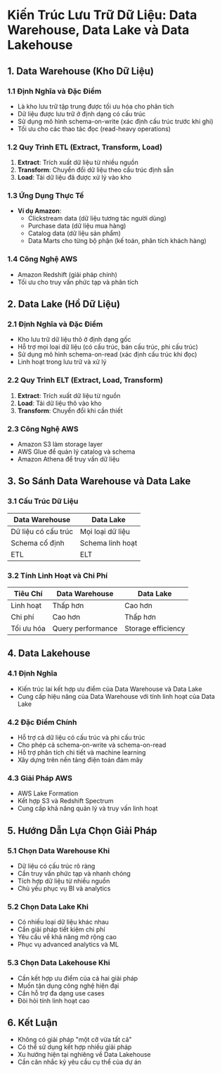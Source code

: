 # Kiến Trúc Lưu Trữ Dữ Liệu: Data Warehouse, Data Lake và Data Lakehouse

## 1. Data Warehouse (Kho Dữ Liệu)

### 1.1 Định Nghĩa và Đặc Điểm
- Là kho lưu trữ tập trung được tối ưu hóa cho phân tích
- Dữ liệu được lưu trữ ở định dạng có cấu trúc
- Sử dụng mô hình schema-on-write (xác định cấu trúc trước khi ghi)
- Tối ưu cho các thao tác đọc (read-heavy operations)

### 1.2 Quy Trình ETL (Extract, Transform, Load)
1. **Extract**: Trích xuất dữ liệu từ nhiều nguồn
2. **Transform**: Chuyển đổi dữ liệu theo cấu trúc định sẵn
3. **Load**: Tải dữ liệu đã được xử lý vào kho

### 1.3 Ứng Dụng Thực Tế
- **Ví dụ Amazon**:
  - Clickstream data (dữ liệu tương tác người dùng)
  - Purchase data (dữ liệu mua hàng)
  - Catalog data (dữ liệu sản phẩm)
  - Data Marts cho từng bộ phận (kế toán, phân tích khách hàng)

### 1.4 Công Nghệ AWS
- Amazon Redshift (giải pháp chính)
- Tối ưu cho truy vấn phức tạp và phân tích

## 2. Data Lake (Hồ Dữ Liệu)

### 2.1 Định Nghĩa và Đặc Điểm
- Kho lưu trữ dữ liệu thô ở định dạng gốc
- Hỗ trợ mọi loại dữ liệu (có cấu trúc, bán cấu trúc, phi cấu trúc)
- Sử dụng mô hình schema-on-read (xác định cấu trúc khi đọc)
- Linh hoạt trong lưu trữ và xử lý

### 2.2 Quy Trình ELT (Extract, Load, Transform)
1. **Extract**: Trích xuất dữ liệu từ nguồn
2. **Load**: Tải dữ liệu thô vào kho
3. **Transform**: Chuyển đổi khi cần thiết

### 2.3 Công Nghệ AWS
- Amazon S3 làm storage layer
- AWS Glue để quản lý catalog và schema
- Amazon Athena để truy vấn dữ liệu

## 3. So Sánh Data Warehouse và Data Lake

### 3.1 Cấu Trúc Dữ Liệu
| Data Warehouse | Data Lake |
|----------------|-----------|
| Dữ liệu có cấu trúc | Mọi loại dữ liệu |
| Schema cố định | Schema linh hoạt |
| ETL | ELT |

### 3.2 Tính Linh Hoạt và Chi Phí
| Tiêu Chí | Data Warehouse | Data Lake |
|----------|----------------|-----------|
| Linh hoạt | Thấp hơn | Cao hơn |
| Chi phí | Cao hơn | Thấp hơn |
| Tối ưu hóa | Query performance | Storage efficiency |

## 4. Data Lakehouse

### 4.1 Định Nghĩa
- Kiến trúc lai kết hợp ưu điểm của Data Warehouse và Data Lake
- Cung cấp hiệu năng của Data Warehouse với tính linh hoạt của Data Lake

### 4.2 Đặc Điểm Chính
- Hỗ trợ cả dữ liệu có cấu trúc và phi cấu trúc
- Cho phép cả schema-on-write và schema-on-read
- Hỗ trợ phân tích chi tiết và machine learning
- Xây dựng trên nền tảng điện toán đám mây

### 4.3 Giải Pháp AWS
- AWS Lake Formation
- Kết hợp S3 và Redshift Spectrum
- Cung cấp khả năng quản lý và truy vấn linh hoạt

## 5. Hướng Dẫn Lựa Chọn Giải Pháp

### 5.1 Chọn Data Warehouse Khi
- Dữ liệu có cấu trúc rõ ràng
- Cần truy vấn phức tạp và nhanh chóng
- Tích hợp dữ liệu từ nhiều nguồn
- Chủ yếu phục vụ BI và analytics

### 5.2 Chọn Data Lake Khi
- Có nhiều loại dữ liệu khác nhau
- Cần giải pháp tiết kiệm chi phí
- Yêu cầu về khả năng mở rộng cao
- Phục vụ advanced analytics và ML

### 5.3 Chọn Data Lakehouse Khi
- Cần kết hợp ưu điểm của cả hai giải pháp
- Muốn tận dụng công nghệ hiện đại
- Cần hỗ trợ đa dạng use cases
- Đòi hỏi tính linh hoạt cao

## 6. Kết Luận
- Không có giải pháp "một cỡ vừa tất cả"
- Có thể sử dụng kết hợp nhiều giải pháp
- Xu hướng hiện tại nghiêng về Data Lakehouse
- Cần cân nhắc kỹ yêu cầu cụ thể của dự án